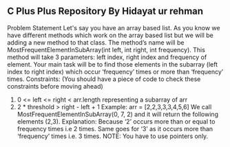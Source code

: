 ## C Plus Plus Repository By Hidayat ur rehman
Problem Statement
Let's say you have an array based list. As you know we have different methods which work on the
array based list but we will be adding a new method to that class. The method’s name will be
MostFrequentElementInSubArray(int left, int right, int frequency). This method will take 3
parameters: left index, right index and frequency of element. Your main task will be to find those
elements in the subarray (left index to right index) which occur ‘frequency’ times or more than
‘frequency’ times.
Constraints: (You should have a piece of code to check these constraints before moving ahead)
1. 0 <= left <= right < arr.length representing a subarray of arr
2. 2 * threshold > right - left + 1
Example:
arr = [2,2,3,3,3,4,5,6]
We call MostFrequentElementInSubArray(0, 7, 2) and it will return the following elements (2,3).
Explanation: Because ‘2’ occurs more than or equal to frequency times i.e 2 times. Same goes for ‘3’
as it occurs more than ‘frequency’ times i.e. 3 times.
NOTE: You have to use pointers only.